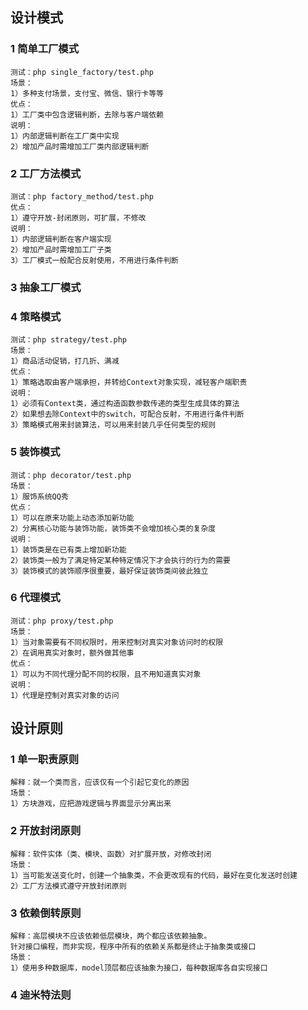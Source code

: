## 设计模式
### 1 简单工厂模式
    测试：php single_factory/test.php
    场景：
    1）多种支付场景，支付宝、微信、银行卡等等
    优点：
    1）工厂类中包含逻辑判断，去除与客户端依赖
    说明：
    1）内部逻辑判断在工厂类中实现
    2）增加产品时需增加工厂类内部逻辑判断
### 2 工厂方法模式
    测试：php factory_method/test.php
    优点：
    1）遵守开放-封闭原则，可扩展，不修改
    说明：
    1）内部逻辑判断在客户端实现
    2）增加产品时需增加工厂子类
    3）工厂模式一般配合反射使用，不用进行条件判断
### 3 抽象工厂模式    
### 4 策略模式
    测试：php strategy/test.php
    场景：
    1）商品活动促销，打几折、满减
    优点：
    1）策略选取由客户端承担，并转给Context对象实现，减轻客户端职责
    说明：
    1）必须有Context类，通过构造函数参数传递的类型生成具体的算法
    2）如果想去除Context中的switch，可配合反射，不用进行条件判断
    3）策略模式用来封装算法，可以用来封装几乎任何类型的规则
### 5 装饰模式
    测试：php decorator/test.php
    场景：
    1）服饰系统QQ秀
    优点：
    1）可以在原来功能上动态添加新功能
    2）分离核心功能与装饰功能，装饰类不会增加核心类的复杂度
    说明：
    1）装饰类是在已有类上增加新功能
    2）装饰类一般为了满足特定某种特定情况下才会执行的行为的需要
    3）装饰模式的装饰顺序很重要，最好保证装饰类间彼此独立
### 6 代理模式
    测试：php proxy/test.php
    场景：
    1）当对象需要有不同权限时，用来控制对真实对象访问时的权限
    2）在调用真实对象时，额外做其他事
    优点：
    1）可以为不同代理分配不同的权限，且不用知道真实对象
    说明：
    1）代理是控制对真实对象的访问
## 设计原则
### 1 单一职责原则
    解释：就一个类而言，应该仅有一个引起它变化的原因
    场景：
    1）方块游戏，应把游戏逻辑与界面显示分离出来
### 2 开放封闭原则
    解释：软件实体（类、模块、函数）对扩展开放，对修改封闭
    场景：
    1）当可能发送变化时，创建一个抽象类，不会更改现有的代码，最好在变化发送时创建
    2）工厂方法模式遵守开放封闭原则
### 3 依赖倒转原则
    解释：高层模块不应该依赖低层模块，两个都应该依赖抽象。
    针对接口编程，而非实现，程序中所有的依赖关系都是终止于抽象类或接口
    场景：
    1）使用多种数据库，model顶层都应该抽象为接口，每种数据库各自实现接口
### 4 迪米特法则

    